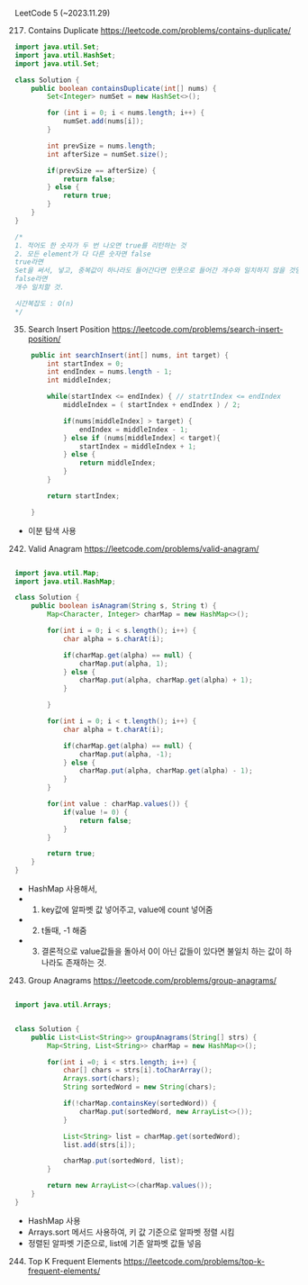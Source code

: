 LeetCode 5 (~2023.11.29)

217. Contains Duplicate
     https://leetcode.com/problems/contains-duplicate/

```java
import java.util.Set;
import java.util.HashSet;
import java.util.Set;

class Solution {
    public boolean containsDuplicate(int[] nums) {
        Set<Integer> numSet = new HashSet<>();

        for (int i = 0; i < nums.length; i++) {
            numSet.add(nums[i]);
        }

        int prevSize = nums.length;
        int afterSize = numSet.size();

        if(prevSize == afterSize) {
            return false;
        } else {
            return true;
        }
    }
}

/*
1. 적어도 한 숫자가 두 번 나오면 true를 리턴하는 것
2. 모든 element가 다 다른 숫자면 false
true라면
Set을 써서, 넣고, 중복값이 하나라도 들어간다면 인풋으로 들어간 개수와 일치하지 않을 것임.
false라면
개수 일치할 것.

시간복잡도 : O(n)
*/

```

35. Search Insert Position
    https://leetcode.com/problems/search-insert-position/

```java
    public int searchInsert(int[] nums, int target) {
        int startIndex = 0;
        int endIndex = nums.length - 1;
        int middleIndex;

        while(startIndex <= endIndex) { // statrtIndex <= endIndex
            middleIndex = ( startIndex + endIndex ) / 2;

            if(nums[middleIndex] > target) {
                endIndex = middleIndex - 1;
            } else if (nums[middleIndex] < target){
                startIndex = middleIndex + 1;
            } else {
                return middleIndex;
            }
        }

        return startIndex;

    }

```

- 이분 탐색 사용

242. Valid Anagram
     https://leetcode.com/problems/valid-anagram/

```java

import java.util.Map;
import java.util.HashMap;

class Solution {
    public boolean isAnagram(String s, String t) {
        Map<Character, Integer> charMap = new HashMap<>();

        for(int i = 0; i < s.length(); i++) {
            char alpha = s.charAt(i);

            if(charMap.get(alpha) == null) {
                charMap.put(alpha, 1);
            } else {
                charMap.put(alpha, charMap.get(alpha) + 1);
            }

        }

        for(int i = 0; i < t.length(); i++) {
            char alpha = t.charAt(i);

            if(charMap.get(alpha) == null) {
                charMap.put(alpha, -1);
            } else {
                charMap.put(alpha, charMap.get(alpha) - 1);
            }
        }

        for(int value : charMap.values()) {
            if(value != 0) {
                return false;
            }
        }

        return true;
    }
}

```

- HashMap 사용해서,
- 1. key값에 알파벳 값 넣어주고, value에 count 넣어줌
- 2. t돌때, -1 해줌
- 3. 결론적으로 value값들을 돌아서 0이 아닌 값들이 있다면 불일치 하는 값이 하나라도 존재하는 것.

243. Group Anagrams
     https://leetcode.com/problems/group-anagrams/

```java

import java.util.Arrays;


class Solution {
    public List<List<String>> groupAnagrams(String[] strs) {
        Map<String, List<String>> charMap = new HashMap<>();

        for(int i =0; i < strs.length; i++) {
            char[] chars = strs[i].toCharArray();
            Arrays.sort(chars);
            String sortedWord = new String(chars);

            if(!charMap.containsKey(sortedWord)) {
                charMap.put(sortedWord, new ArrayList<>());
            }

            List<String> list = charMap.get(sortedWord);
            list.add(strs[i]);

            charMap.put(sortedWord, list);
        }

        return new ArrayList<>(charMap.values());
    }
}

```

- HashMap 사용
- Arrays.sort 메서드 사용하여, 키 값 기준으로 알파벳 정렬 시킴
- 정렬된 알파벳 기준으로, list에 기존 알파벳 값들 넣음

244. Top K Frequent Elements
     https://leetcode.com/problems/top-k-frequent-elements/
